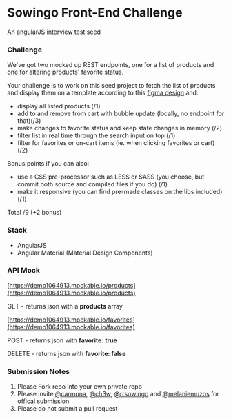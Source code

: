 # Sowingo Front-End Challenge

An angularJS interview test seed

### Challenge

We've got two mocked up REST endpoints, one for a list of products and one for altering products' favorite status.

Your challenge is to work on this seed project to fetch the list of products and display them on a template according to this [figma design](https://www.figma.com/file/cwdrJAjr9k8HbNpVCTlSPy/Sowingo_Marketplace_Test) and:

- display all listed products (/1)
- add to and remove from cart with bubble update (locally, no endpoint for that)(/3)
- make changes to favorite status and keep state changes in memory (/2)
- filter list in real time through the search input on top (/1)
- filter for favorites or on-cart items (ie. when clicking favorites or cart) (/2)

Bonus points if you can also:
- use a CSS pre-processor such as LESS or SASS (you choose, but commit both source and compiled files if you do) (/1)
- make it responsive (you can find pre-made classes on the libs included)(/1)

Total /9 (+2 bonus)

### Stack

- AngularJS
- Angular Material (Material Design Components)

### API Mock

[https://demo1064913.mockable.io/products](https://demo1064913.mockable.io/products)

GET - returns json with a **products** array

[https://demo1064913.mockable.io/favorites](https://demo1064913.mockable.io/favorites)

POST - returns json with **favorite: true**

DELETE - returns json with **favorite: false**


### Submission Notes

1. Please Fork repo into your own private repo
2. Please invite [@carmona](https://github.com/carmona), [@ch3w](https://github.com/ch3w), [@rrsowingo](https://github.com/rrsowingo) and [@melaniemuzos](https://github.com/melaniemuzos) for offical submission
3. Please do not submit a pull request
